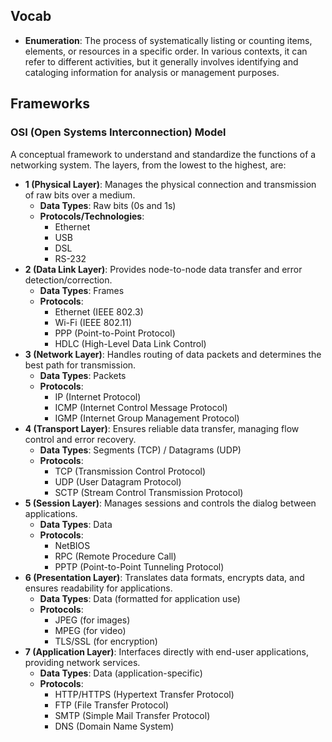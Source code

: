 ## Vocab
* **Enumeration**: The process of systematically listing or counting items, elements, or resources in a specific order. In various contexts, it can refer to different activities, but it generally involves identifying and cataloging information for analysis or management purposes.

##  Frameworks

### OSI (Open Systems Interconnection) Model
A conceptual framework to understand and standardize the functions of a networking system. The layers, from the lowest to the highest, are:

* **1 (Physical Layer)**: Manages the physical connection and transmission of raw bits over a medium.
  * **Data Types**: Raw bits (0s and 1s)
  * **Protocols/Technologies**:
    * Ethernet
    * USB
    * DSL
    * RS-232
* **2 (Data Link Layer)**: Provides node-to-node data transfer and error detection/correction.
  * **Data Types**: Frames
  * **Protocols**:
    * Ethernet (IEEE 802.3)
    * Wi-Fi (IEEE 802.11)
    * PPP (Point-to-Point Protocol)
    * HDLC (High-Level Data Link Control)
* **3 (Network Layer)**: Handles routing of data packets and determines the best path for transmission.
  * **Data Types**: Packets
  * **Protocols**:
    * IP (Internet Protocol)
    * ICMP (Internet Control Message Protocol)
    * IGMP (Internet Group Management Protocol)
* **4 (Transport Layer)**: Ensures reliable data transfer, managing flow control and error recovery.
  * **Data Types**: Segments (TCP) / Datagrams (UDP)
  * **Protocols**:
    * TCP (Transmission Control Protocol)
    * UDP (User Datagram Protocol)
    * SCTP (Stream Control Transmission Protocol)
* **5 (Session Layer)**: Manages sessions and controls the dialog between applications.
  * **Data Types**: Data
  * **Protocols**:
    * NetBIOS
    * RPC (Remote Procedure Call)
    * PPTP (Point-to-Point Tunneling Protocol)
* **6 (Presentation Layer)**: Translates data formats, encrypts data, and ensures readability for applications.
  * **Data Types**: Data (formatted for application use)
  * **Protocols**:
    * JPEG (for images)
    * MPEG (for video)
    * TLS/SSL (for encryption)
* **7 (Application Layer)**: Interfaces directly with end-user applications, providing network services.
  * **Data Types**: Data (application-specific)
  * **Protocols**:
    * HTTP/HTTPS (Hypertext Transfer Protocol)
    * FTP (File Transfer Protocol)
    * SMTP (Simple Mail Transfer Protocol)
    * DNS (Domain Name System)
